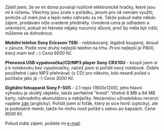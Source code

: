 <!-- dcterms:identifier = riderweblog#49 -->
<!-- dcterms:title = Bezplatná soukromá inzerce -->
<!-- np9:categoryId = 2 -->
<!-- x4w:category = Lidé a jiná zvěř -->
<!-- np9:authorId = 1 -->
<!-- np9:authorEmail = michal.valasek@altairis.cz -->
<!-- dcterms:creator = Michal Altair Valášek -->
<!-- dcterms:created = 2003-05-01T14:23:15+02:00 -->
<!-- dcterms:dateAccepted = 2003-05-01T14:23:15+02:00 -->

Zjistil jsem, že se mi doma povalují rozličné elektronické hračky, které jsou mi k ničemu. Všechny jsou zcela v pořádku, jenom pro ně nemám využití, protože už mám jiné a lepší nebo náhradu za ně. Takže pokud máte někdo zájem, prodávám níže uvedené předměty. Uvedená cena je odhadem a orientační, pokud mi řeknete nějaký rozumný důvod, proč by měla být nižší, můžeme se dohodnout.

**Mobilní telefon Sony Ericsson T68i** - neblokovaný, legálně koupený, dosud v záruce. Podle mne druhý nejlepší telefon na trhu. První nejlepší je P800, který mám teď ;-) *Cena 6000 Kč.*

**Přenosná USB vypalovačka/CD/MP3 player Sony CRX10U** - koupil jsem si ji k notebooku bez vypalovačky, načež jsem si pořídil nový notebook. Dobře použitelné i jako MP3 přehrávač (z CD) pro někoho, kdo nesedí pořád u počítače jako já :-) *Cena 3000 Kč.*

**Digitální fotoaparát Sony F-505** - 2.1 mpix (1600x1200), jeho hlavní výhodou je skvělý objektiv, takže perfektně "kreslí". Včetně 8 MB a 64 MB karty, náhradního akumulátoru a nabíječky. Nezávislou uživatelskou recenzi najdete [zde](http://www.steves-digicams.com/f505.html) (anglicky). Pořídil jsem si foťák, který je sice horší (opticky), ale je podstatně menší, takže ho mohu nosit pořád s sebou po kapsách. *Cena 8500 Kč.*

Pokud máte zájem, pošlete mi [e-mail](mailto:rider@rider.cz).